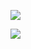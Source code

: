 ![](https://www.nta.go.jp/tmp/b8b0d51c-d146-4544-9d64-37c3d173012a/images/55786877e4525cbef52b9311e509b86e12672c3e17603aef93a1b32184d54524.jpg)

![](https://www.nta.go.jp/tmp/b8b0d51c-d146-4544-9d64-37c3d173012a/images/e6322945207763c1da5c4242bf3e2ec188d39bd69d7f4607844c966e136f426b.jpg)